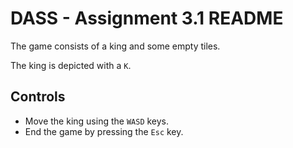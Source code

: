 # DASS - Assignment 3.1 README

The game consists of a king and some empty tiles.

The king is depicted with a `K`.

## Controls

* Move the king using the `WASD` keys.
* End the game by pressing the `Esc` key.